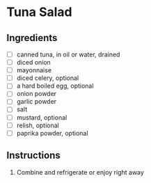 # Tuna Salad

## Ingredients
- [ ] canned tuna, in oil or water, drained
- [ ] diced onion
- [ ] mayonnaise
- [ ] diced celery, optional
- [ ] a hard boiled egg, optional
- [ ] onion powder
- [ ] garlic powder
- [ ] salt
- [ ] mustard, optional
- [ ] relish, optional
- [ ] paprika powder, optional

## Instructions
1. Combine and refrigerate or enjoy right away